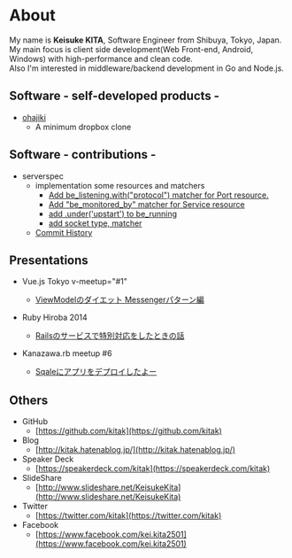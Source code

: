 # About

My name is **Keisuke KITA**, Software Engineer from Shibuya, Tokyo, Japan.  
My main focus is client side development(Web Front-end, Android, Windows) with high-performance and clean code.  
Also I'm interested in middleware/backend development in Go and Node.js.

## Software - self-developed products -

- [ohajiki](https://github.com/kitak/ohajiki)
  * A minimum dropbox clone

## Software - contributions -

- serverspec
  * implementation some resources and matchers
    * [Add be_listening.with("protocol") matcher for Port resource.](https://github.com/mizzy/serverspec/pull/200)
    * [Add "be_monitored_by" matcher for Service resource](https://github.com/mizzy/serverspec/pull/187)
    * [add .under('upstart') to be_running](https://github.com/mizzy/serverspec/pull/186)
    * [add socket type, matcher](https://github.com/mizzy/serverspec/pull/156)
  * [Commit History](https://github.com/mizzy/serverspec/commits/master?author=kitak)

## Presentations

- Vue.js Tokyo v-meetup="#1"
  * [ViewModelのダイエット Messengerパターン編](https://speakerdeck.com/kitak/viewmodelfalsedaietuto-messengerpatanbian)

- Ruby Hiroba 2014
  * [Railsのサービスで特別対応をしたときの話](https://speakerdeck.com/kitak/railsfalsesabisudete-bie-dui-ying-wositatokifalsehua)

- Kanazawa.rb meetup #6
  * [Sqaleにアプリをデプロイしたよー](http://www.slideshare.net/KeisukeKita/sqale)

## Others

- GitHub
  * [https://github.com/kitak](https://github.com/kitak)
- Blog
  * [http://kitak.hatenablog.jp/](http://kitak.hatenablog.jp/)
- Speaker Deck
  * [https://speakerdeck.com/kitak](https://speakerdeck.com/kitak)
- SlideShare
  * [http://www.slideshare.net/KeisukeKita](http://www.slideshare.net/KeisukeKita)
- Twitter
  * [https://twitter.com/kitak](https://twitter.com/kitak)
- Facebook
  * [https://www.facebook.com/kei.kita2501](https://www.facebook.com/kei.kita2501)
